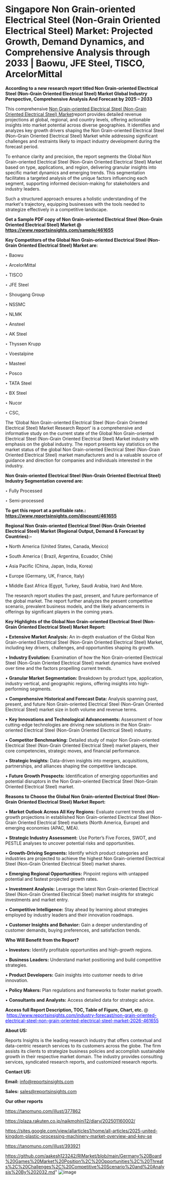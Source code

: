 # Singapore Non Grain-oriented Electrical Steel (Non-Grain Oriented Electrical Steel) Market: Projected Growth, Demand Dynamics, and Comprehensive Analysis through 2033 | Baowu, JFE Steel, TISCO, ArcelorMittal

<strong>According to a new research report titled Non Grain-oriented Electrical Steel (Non-Grain Oriented Electrical Steel) Market Global Industry Perspective, Comprehensive Analysis And Forecast by 2025 – 2033</strong>

This comprehensive <a href=https://www.reportsinsights.com/sample/461655>Non Grain-oriented Electrical Steel (Non-Grain Oriented Electrical Steel) Market</a>report provides detailed revenue projections at global, regional, and country levels, offering actionable insights into market potential across diverse geographies. It identifies and analyzes key growth drivers shaping the Non Grain-oriented Electrical Steel (Non-Grain Oriented Electrical Steel) Market while addressing significant challenges and restraints likely to impact industry development during the forecast period.

To enhance clarity and precision, the report segments the Global Non Grain-oriented Electrical Steel (Non-Grain Oriented Electrical Steel) Market based on type, applications, and region, delivering granular insights into specific market dynamics and emerging trends. This segmentation facilitates a targeted analysis of the unique factors influencing each segment, supporting informed decision-making for stakeholders and industry leaders.

Such a structured approach ensures a holistic understanding of the market's trajectory, equipping businesses with the tools needed to strategize effectively in a competitive landscape.

<strong>Get a Sample PDF copy of Non Grain-oriented Electrical Steel (Non-Grain Oriented Electrical Steel) Market </strong><strong>@<a href=https://www.reportsinsights.com/sample/461655 style=color:#0000ff;> https://www.reportsinsights.com/sample/461655</a></strong></font>

<strong>Key Competitors of the Global Non Grain-oriented Electrical Steel (Non-Grain Oriented Electrical Steel) Market are:</strong>

‣ Baowu

‣ ArcelorMittal

‣ TISCO

‣ JFE Steel

‣ Shougang Group

‣ NSSMC

‣ NLMK

‣ Ansteel

‣ AK Steel

‣ Thyssen Krupp

‣ Voestalpine

‣ Masteel

‣ Posco

‣ TATA Steel

‣ BX Steel

‣ Nucor

‣ CSC,

The ‘Global Non Grain-oriented Electrical Steel (Non-Grain Oriented Electrical Steel) Market Research Report’ is a comprehensive and informative study on the current state of the Global Non Grain-oriented Electrical Steel (Non-Grain Oriented Electrical Steel) Market industry with emphasis on the global industry. The report presents key statistics on the market status of the global Non Grain-oriented Electrical Steel (Non-Grain Oriented Electrical Steel) market manufacturers and is a valuable source of guidance and direction for companies and individuals interested in the industry.

<strong>Non Grain-oriented Electrical Steel (Non-Grain Oriented Electrical Steel) Industry Segmentation covered are:</strong>

‣ Fully Processed

‣ Semi-processed

<strong>To get this report at a profitable rate.: <a href=https://www.reportsinsights.com/discount/461655 style=color:#0000ff;>https://www.reportsinsights.com/discount/461655</a></strong></font>

<strong>Regional Non Grain-oriented Electrical Steel (Non-Grain Oriented Electrical Steel) Market (Regional Output, Demand &amp; Forecast by Countries):-</strong>

• North America (United States, Canada, Mexico)

• South America ( Brazil, Argentina, Ecuador, Chile)

• Asia Pacific (China, Japan, India, Korea)

• Europe (Germany, UK, France, Italy)

• Middle East Africa (Egypt, Turkey, Saudi Arabia, Iran) And More.

The research report studies the past, present, and future performance of the global market. The report further analyzes the present competitive scenario, prevalent business models, and the likely advancements in offerings by significant players in the coming years.

<strong>Key Highlights of the Global Non Grain-oriented Electrical Steel (Non-Grain Oriented Electrical Steel) Market Report:</strong>

• <strong>Extensive Market Analysis:</strong> An in-depth evaluation of the Global Non Grain-oriented Electrical Steel (Non-Grain Oriented Electrical Steel) Market, including key drivers, challenges, and opportunities shaping its growth.

• <strong>Industry Evolution:</strong> Examination of how the Non Grain-oriented Electrical Steel (Non-Grain Oriented Electrical Steel) market dynamics have evolved over time and the factors propelling current trends.

• <strong>Granular Market Segmentation:</strong> Breakdown by product type, application, industry vertical, and geographic regions, offering insights into high-performing segments.

• <strong>Comprehensive Historical and Forecast Data:</strong> Analysis spanning past, present, and future Non Grain-oriented Electrical Steel (Non-Grain Oriented Electrical Steel) market size in both volume and revenue terms.

• <strong>Key Innovations and Technological Advancements:</strong> Assessment of how cutting-edge technologies are driving new solutions in the Non Grain-oriented Electrical Steel (Non-Grain Oriented Electrical Steel) industry.

• <strong>Competitor Benchmarking:</strong> Detailed study of major Non Grain-oriented Electrical Steel (Non-Grain Oriented Electrical Steel) market players, their core competencies, strategic moves, and financial performance.

• <strong>Strategic Insights:</strong> Data-driven insights into mergers, acquisitions, partnerships, and alliances shaping the competitive landscape.

• <strong>Future Growth Prospects:</strong> Identification of emerging opportunities and potential disruptors in the Non Grain-oriented Electrical Steel (Non-Grain Oriented Electrical Steel) market.

<strong>Reasons to Choose the Global Non Grain-oriented Electrical Steel (Non-Grain Oriented Electrical Steel) Market Report:</strong>

• <strong>Market Outlook Across All Key Regions:</strong> Evaluate current trends and growth projections in established Non Grain-oriented Electrical Steel (Non-Grain Oriented Electrical Steel) markets (North America, Europe) and emerging economies (APAC, MEA).

• <strong>Strategic Industry Assessment:</strong> Use Porter’s Five Forces, SWOT, and PESTLE analyses to uncover potential risks and opportunities.

• <strong>Growth-Driving Segments:</strong> Identify which product categories and industries are projected to achieve the highest Non Grain-oriented Electrical Steel (Non-Grain Oriented Electrical Steel) market shares.

• <strong>Emerging Regional Opportunities:</strong> Pinpoint regions with untapped potential and fastest projected growth rates.

• <strong>Investment Analysis:</strong> Leverage the latest Non Grain-oriented Electrical Steel (Non-Grain Oriented Electrical Steel) market insights for strategic investments and market entry.

• <strong>Competitive Intelligence:</strong> Stay ahead by learning about strategies employed by industry leaders and their innovation roadmaps.

• <strong>Customer Insights and Behavior:</strong> Gain a deeper understanding of customer demands, buying preferences, and satisfaction trends.

<strong>Who Will Benefit from the Report?</strong>

• <strong>Investors:</strong> Identify profitable opportunities and high-growth regions.

• <strong>Business Leaders:</strong> Understand market positioning and build competitive strategies.

• <strong>Product Developers:</strong> Gain insights into customer needs to drive innovation.

• <strong>Policy Makers:</strong> Plan regulations and frameworks to foster market growth.

• <strong>Consultants and Analysts:</strong> Access detailed data for strategic advice.
</ul>
<strong>Access full Report Description, TOC, Table of Figure, Chart, etc. </strong>@  <a href=https://www.reportsinsights.com/industry-forecast/non-grain-oriented-electrical-steel-non-grain-oriented-electrical-steel-market-2026-461655 style=color:#0000ff;>https://www.reportsinsights.com/industry-forecast/non-grain-oriented-electrical-steel-non-grain-oriented-electrical-steel-market-2026-461655</a></font>

<strong><strong>About US</strong>:</strong>

Reports Insights is the leading research industry that offers contextual and data-centric research services to its customers across the globe. The firm assists its clients to strategize business policies and accomplish sustainable growth in their respective market domain. The industry provides consulting services, syndicated research reports, and customized research reports.

<strong>Contact US:</strong>

<p class=""""><b>Email:</b> <a href=mailto:info@reportsinsights.com>info@reportsinsights.com</a></p>
<p class=""""><b>Sales:</b> <a href=mailto:sales@reportsinsights.com>sales@reportsinsights.com</a></p>

<strong>Our other reports</strong>

<a href=https://tanomuno.com/illust/377862>https://tanomuno.com/illust/377862</a>

<a href=https://plaza.rakuten.co.jp/naikmohini12/diary/202501160002/>https://plaza.rakuten.co.jp/naikmohini12/diary/202501160002/</a>

<a href=https://sites.google.com/view/allarticles1/home/all-articles/2025-united-kingdom-plastic-processing-machinery-market-overview-and-key-se>https://sites.google.com/view/allarticles1/home/all-articles/2025-united-kingdom-plastic-processing-machinery-market-overview-and-key-se</a>

<a href=https://tanomuno.com/illust/393921>https://tanomuno.com/illust/393921</a>

<a href=https://github.com/aakesh123242/RIMarket/blob/main/Germany%20Board%20Games%20Market%20Position%2C%20Opportunities%2C%20Threats%2C%20Challenges%2C%20Competitive%20Scenario%20and%20Analysis%20By%202032.md>https://github.com/aakesh123242/RIMarket/blob/main/Germany%20Board%20Games%20Market%20Position%2C%20Opportunities%2C%20Threats%2C%20Challenges%2C%20Competitive%20Scenario%20and%20Analysis%20By%202032.md</a>"
![image](https://github.com/user-attachments/assets/3548ea23-d767-415f-80e9-a2891125925d)
